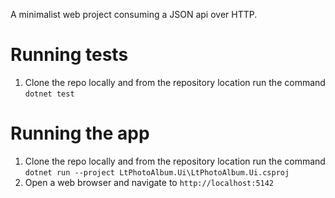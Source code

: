 A minimalist web project consuming a JSON api over HTTP.

# Running tests

1. Clone the repo locally and from the repository location run the command `dotnet test`

# Running the app

1. Clone the repo locally and from the repository location run the command `dotnet run --project LtPhotoAlbum.Ui\LtPhotoAlbum.Ui.csproj`
2. Open a web browser and navigate to `http://localhost:5142`